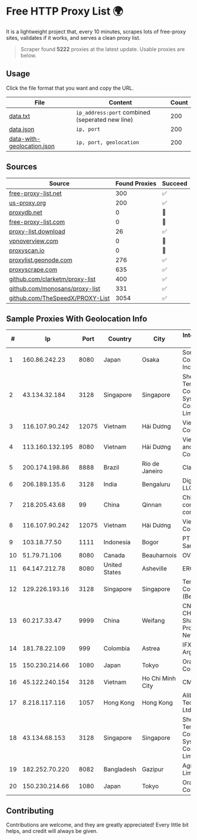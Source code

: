 
# Free HTTP Proxy List 🌍

It is a lightweight project that, every 10 minutes, scrapes lots of free-proxy sites, validates if it works, and serves a clean proxy list.


> Scraper found **5222** proxies at the latest update. Usable proxies are below.

## Usage

Click the file format that you want and copy the URL.


|File|Content|Count|
|----|-------|-----|
|[data.txt](https://raw.githubusercontent.com/themiralay/Proxy-List-World/master/data.txt)|`ip_address:port` combined (seperated new line)|200|
|[data.json](https://raw.githubusercontent.com/themiralay/Proxy-List-World/master/data.json)|`ip, port`|200|
|[data-with-geolocation.json](https://raw.githubusercontent.com/themiralay/Proxy-List-World/master/data-with-geolocation.json)|`ip, port, geolocation`|200|

## Sources

|Source|Found Proxies|Succeed|
|------|-------------|-------|
|[free-proxy-list.net](https://free-proxy-list.net)|300|✅|
|[us-proxy.org](https://www.us-proxy.org)|200|✅|
|[proxydb.net](http://proxydb.net)|0|🚫|
|[free-proxy-list.com](https://free-proxy-list.com/?page=&port=&type%5B%5D=http&type%5B%5D=https&up_time=0&search=Search)|0|🚫|
|[proxy-list.download](https://www.proxy-list.download/HTTP)|26|✅|
|[vpnoverview.com](https://vpnoverview.com/privacy/anonymous-browsing/free-proxy-servers)|0|🚫|
|[proxyscan.io](https://www.proxyscan.io)|0|🚫|
|[proxylist.geonode.com](https://proxylist.geonode.com/api/proxy-list?limit=300&page=1&sort_by=lastChecked&sort_type=desc&protocols=http,https)|276|✅|
|[proxyscrape.com](https://api.proxyscrape.com/v2/?request=displayproxies&protocol=http&timeout=10000&country=all&ssl=all&anonymity=all)|635|✅|
|[github.com/clarketm/proxy-list](https://raw.githubusercontent.com/clarketm/proxy-list/master/proxy-list-raw.txt)|400|✅|
|[github.com/monosans/proxy-list](https://raw.githubusercontent.com/monosans/proxy-list/main/proxies/http.txt)|331|✅|
|[github.com/TheSpeedX/PROXY-List](https://raw.githubusercontent.com/TheSpeedX/PROXY-List/master/http.txt)|3054|✅|


## Sample Proxies With Geolocation Info

|#|Ip|Port|Country|City|Internet Service Provider|
|-|--|----|-------|----|-------------------------|
|1|160.86.242.23|8080|Japan|Osaka|Sony Network Communications Inc|
|2|43.134.32.184|3128|Singapore|Singapore|Shenzhen Tencent Computer Systems Company Limited|
|3|116.107.90.242|12075|Vietnam|Hải Dương|Viettel Corporation|
|4|113.160.132.195|8080|Vietnam|Hải Dương|VietNam Post and Telecom Corporation|
|5|200.174.198.86|8888|Brazil|Rio de Janeiro|Claro S.A|
|6|206.189.135.6|3128|India|Bengaluru|DigitalOcean, LLC|
|7|218.205.43.68|99|China|Qinnan|China Mobile communications corporation|
|8|116.107.90.242|12075|Vietnam|Hải Dương|Viettel Corporation|
|9|103.18.77.50|1111|Indonesia|Bogor|PT Usaha Adi Sanggoro|
|10|51.79.71.106|8080|Canada|Beauharnois|OVH SAS|
|11|64.147.212.78|8080|United States|Asheville|ERC Broadband|
|12|129.226.193.16|3128|Singapore|Singapore|Tencent Cloud Computing (Beijing) Co|
|13|60.217.33.47|9999|China|Weifang|CNC Group CHINA169 Shandong Province Network|
|14|181.78.22.109|999|Colombia|Astrea|IFX Networks Argentina S.R.L|
|15|150.230.214.66|1080|Japan|Tokyo|Oracle Corporation|
|16|45.122.240.154|3128|Vietnam|Ho Chi Minh City|CMCTELECOM|
|17|8.218.117.116|1057|Hong Kong|Hong Kong|Alibaba (US) Technology Co., Ltd.|
|18|43.134.68.153|3128|Singapore|Singapore|Shenzhen Tencent Computer Systems Company Limited|
|19|182.252.70.220|8082|Bangladesh|Gazipur|Agni Systems Limited|
|20|150.230.214.66|1080|Japan|Tokyo|Oracle Corporation|



## Contributing

Contributions are welcome, and they are greatly appreciated! Every
little bit helps, and credit will always be given.

